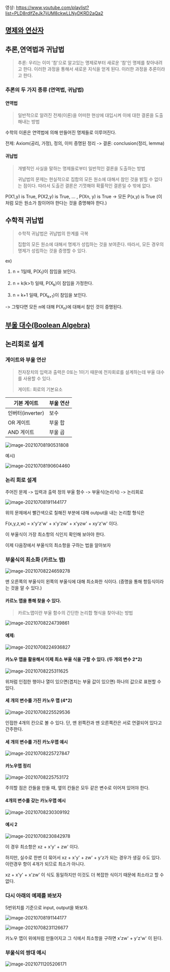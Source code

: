 영상: https://www.youtube.com/playlist?list=PLD8rdlfZeJk7ijUM8ckwLLNyDKRD2aQa2

## [명제와 연산자](/이산수학/이산수학-기초/명제와-연산자.md)

## 추론,연역법과 귀납법

> 추론: 우리는 이미 '참'으로 알고있는 명제로부터 새로운 '참'인 명제를 찾아내려고 한다. 이러한 과정을 통해서 새로운 지식을 얻게 된다. 이러한 과정을 추론이라고 한다.



### 추론의 두 가지 종류 (연역법, 귀납법)

#### 연역법

> 일반적으로 알려진 전제(이론)을 어떠한 현상에 대입시켜 이에 대한 결론을 도출해내는 방법



수학의 이론은 연역법에 의해 만들어진 명제들로 이루어진다.

전제: Axiom(공리, 가정), 정의, 이미 증명된 정리 -> 결론: conclusion(정리, lemma)



#### 귀납법

> 개별적인 사실을 말하는 명제들로부터 일반적인 결론을 도출하는 방법
>
> 귀납법의 문제는 현실적으로 집합의 모든 원소에 대해서 참인 것을 밝힐 수 없다는 점이다. 따라서 도출괸 결론은 기껏해야 확률적인 결론일 수 밖에 없다.

P(X1,y) is True, P(X2,y) is True, ... , P(Xn, y) is True -> 모든 P(x,y) is True (이처럼 모든 원소가 참이어야 한다는 것을 증명해야 한다.)







## 수학적 귀납법

> 수학적 귀납법은 귀납법의 한계를 극복
>
> 집합의 모든 원소에 대해서 명제가 성립하는 것을 보여준다. 따라서, 모든 경우의 명제가 성립하는 것을 증명할 수 있다.

ex)

1. n = 1일때, P(X<sub>1</sub>)이 참임을 보인다.
2. n = k(k>1) 일때, P(X<sub>k</sub>)이 참임을 가정한다.

3. n = k+1 일때, P(X<sub>k+1</sub>)이 참임을 보인다.

-> 그렇다면 모든 n에 대해 P(X<sub>n</sub>)에 대해서 참인 것이 증명된다.







## [부울 대수(Boolean Algebra)](부울-대수.md)



## 논리회로 설계

### 게이트와 부울 연산

> 전자장치의 입력과 출력은 0또는 1이기 때문에 전자회로를 설계하는데 부울 대수를 사용할 수 있다.
>
> 게이트: 회로의 기본요소

| 기본 게이트      | 부울 연산 |
| ---------------- | --------- |
| 인버터(inverter) | 보수      |
| OR 게이트        | 부울 합   |
| AND 게이트       | 부울 곱   |

![image-20210708190531808](readme.assets/image-20210708190531808.png)

예시)

![image-20210708190604460](readme.assets/image-20210708190604460.png)



### 논리 회로 설계

주어진 문제 -> 입력과 출력 정의 부울 함수 -> 부울식(논리식) -> 논리회로

![image-20210708191144177](readme.assets/image-20210708191144177.png)

위의 문제에서 빨간색으로 칠해진 부분에 대해 output을 내는 논리합 형식은

F(x,y,z,w) = x'y'z'w' + x'y'zw' + x'yzw' + xy'z'w' 이다.

이 부울식이 가장 최소항의 식인지 확인해 보아야 한다.

이제 다음장에서 부울식의 최소항을 구하는 법을 알아보자





### 부울식의 최소화 (카르노 맵)

![image-20210708224659278](readme.assets/image-20210708224659278.png)

맨 오른쪽의 부울식이 왼쪽의 부울식에 대해 최소화한 식이다. (증명을 통해 항등식이라는 것을 알 수 있다.)



#### 카르노 맵을 통해 찾을 수 있다.

> 카르노맵이란 부울 함수의 간단한 논리합 형식을 찾아내는 방법

![image-20210708224739861](readme.assets/image-20210708224739861.png)



#### 예제:

![image-20210708224936827](readme.assets/image-20210708224936827.png)



#### 카노우 맵을 활용해서 이제 최소 부울 식을 구할 수 있다. (두 개의 변수 2*2)

![image-20210708225311625](readme.assets/image-20210708225311625.png)

위처럼 인접한 행이나 열이 있으면(겹치는 부울 값이 있으면) 하나의 값으로 표현할 수 있다.



#### 세 개의 변수를 가진 카노우 맵 (4*2)

![image-20210708225529536](readme.assets/image-20210708225529536.png)

인접한 4개의 칸으로 볼 수 있다. 단, 맨 왼쪽칸과 맨 오른쪽칸은 서로 연결되어 있다고 간주한다.



#### 세 개의 변수를 가진 카노우맵 예시

![image-20210708225727847](readme.assets/image-20210708225727847.png)



#### 카노우맵 정리

![image-20210708225753172](readme.assets/image-20210708225753172.png)

주의할 점은 칸들을 만들 때, 옆의 칸들은 모두 같은 변수로 이어져 있어야 한다.



#### 4개의 변수를 갖는 카노우맵 예시

![image-20210708230309192](readme.assets/image-20210708230309192.png)



#### 예시 2

![image-20210708230842978](readme.assets/image-20210708230842978.png)

이 경우 최소항은 xz + x'y' + zw' 이다.

하지만, 실수로 한번 더 묶어서 xz + x'y' + zw' + y'z가 되는 경우가 생길 수도 있다. 이런경우 항이 4개가 되므로 최소가 아니다.

xz + x'y' + x'zw' 이 식도 동일하지만 이것도 더 복잡한 식이기 때문에 최소라고 할 수 없다.





### 다시 아래의 예제를 봐보자

5번위치를 기준으로 input, output을 봐보자.

![image-20210708191144177](readme.assets/image-20210708191144177.png)



![image-20210708231126677](readme.assets/image-20210708231126677.png)

카노우 맵이 위에처럼 만들어지고 그 식에서 최소항을 구하면 x'zw' + y'z'w' 이 된다.





### 부울식의 쌍대 예시

![image-20210711205206171](readme.assets/image-20210711205206171.png)



